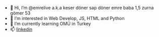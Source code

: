- 👋 Hi, I’m @emrelive a.k.a keser döner sap döner emre baba 1,5 zurna gömer 53
- 👀 I’m interested in Web Develop, JS, HTML and Python
- 🌱 I’m currently learning OMÜ in Turkey
- 📫 [linkedin](https://www.linkedin.com/in/emremaras/)
